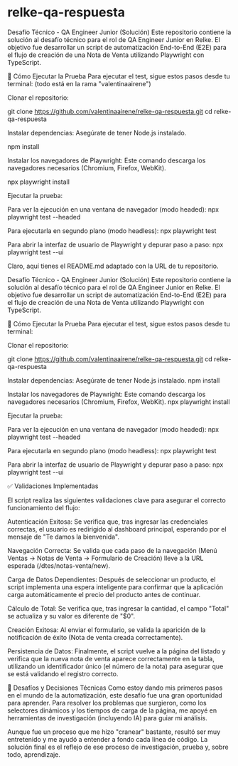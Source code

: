 # relke-qa-respuesta

Desafío Técnico - QA Engineer Junior (Solución)
Este repositorio contiene la solución al desafío técnico para el rol de QA Engineer Junior en Relke. El objetivo fue desarrollar un script de automatización End-to-End (E2E) para el flujo de creación de una Nota de Venta utilizando Playwright con TypeScript.

🚀 Cómo Ejecutar la Prueba
Para ejecutar el test, sigue estos pasos desde tu terminal:
(todo está en la rama "valentinaairene")

Clonar el repositorio:

git clone https://github.com/valentinaairene/relke-qa-respuesta.git
cd relke-qa-respuesta

Instalar dependencias:
Asegúrate de tener Node.js instalado.

npm install

Instalar los navegadores de Playwright:
Este comando descarga los navegadores necesarios (Chromium, Firefox, WebKit).

npx playwright install

Ejecutar la prueba:

Para ver la ejecución en una ventana de navegador (modo headed):
npx playwright test --headed

Para ejecutarla en segundo plano (modo headless):
npx playwright test

Para abrir la interfaz de usuario de Playwright y depurar paso a paso:
npx playwright test --ui

Claro, aquí tienes el README.md adaptado con la URL de tu repositorio.

Desafío Técnico - QA Engineer Junior (Solución)
Este repositorio contiene la solución al desafío técnico para el rol de QA Engineer Junior en Relke. El objetivo fue desarrollar un script de automatización End-to-End (E2E) para el flujo de creación de una Nota de Venta utilizando Playwright con TypeScript.

🚀 Cómo Ejecutar la Prueba
Para ejecutar el test, sigue estos pasos desde tu terminal:

Clonar el repositorio:

git clone https://github.com/valentinaairene/relke-qa-respuesta.git
cd relke-qa-respuesta

Instalar dependencias:
Asegúrate de tener Node.js instalado.
npm install

Instalar los navegadores de Playwright:
Este comando descarga los navegadores necesarios (Chromium, Firefox, WebKit).
npx playwright install

Ejecutar la prueba:

Para ver la ejecución en una ventana de navegador (modo headed):
npx playwright test --headed

Para ejecutarla en segundo plano (modo headless):
npx playwright test

Para abrir la interfaz de usuario de Playwright y depurar paso a paso:
npx playwright test --ui

✅ Validaciones Implementadas

El script realiza las siguientes validaciones clave para asegurar el correcto funcionamiento del flujo:

Autenticación Exitosa: Se verifica que, tras ingresar las credenciales correctas, el usuario es redirigido al dashboard principal, esperando por el mensaje de "Te damos la bienvenida".

Navegación Correcta: Se valida que cada paso de la navegación (Menú Ventas -> Notas de Venta -> Formulario de Creación) lleve a la URL esperada (/dtes/notas-venta/new).

Carga de Datos Dependientes: Después de seleccionar un producto, el script implementa una espera inteligente para confirmar que la aplicación carga automáticamente el precio del producto antes de continuar.

Cálculo de Total: Se verifica que, tras ingresar la cantidad, el campo "Total" se actualiza y su valor es diferente de "$0".

Creación Exitosa: Al enviar el formulario, se valida la aparición de la notificación de éxito (Nota de venta creada correctamente).

Persistencia de Datos: Finalmente, el script vuelve a la página del listado y verifica que la nueva nota de venta aparece correctamente en la tabla, utilizando un identificador único (el número de la nota) para asegurar que se está validando el registro correcto.

🧠 Desafíos y Decisiones Técnicas
Como estoy dando mis primeros pasos en el mundo de la automatización, este desafío fue una gran oportunidad para aprender. Para resolver los problemas que surgieron, como los selectores dinámicos y los tiempos de carga de la página, me apoyé en herramientas de investigación (incluyendo IA) para guiar mi análisis.

Aunque fue un proceso que me hizo "cranear" bastante, resultó ser muy entretenido y me ayudó a entender a fondo cada línea de código. La solución final es el reflejo de ese proceso de investigación, prueba y, sobre todo, aprendizaje.
